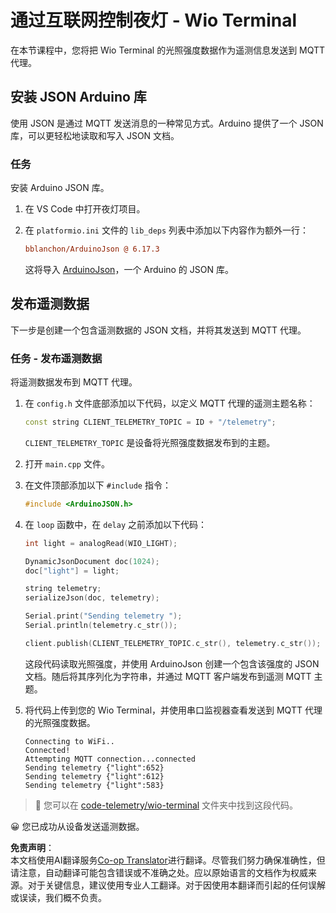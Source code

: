 <!--
CO_OP_TRANSLATOR_METADATA:
{
  "original_hash": "4bcc29fe2b65e56eada83d2476279227",
  "translation_date": "2025-08-24T23:08:16+00:00",
  "source_file": "1-getting-started/lessons/4-connect-internet/wio-terminal-telemetry.md",
  "language_code": "zh"
}
-->
# 通过互联网控制夜灯 - Wio Terminal

在本节课程中，您将把 Wio Terminal 的光照强度数据作为遥测信息发送到 MQTT 代理。

## 安装 JSON Arduino 库

使用 JSON 是通过 MQTT 发送消息的一种常见方式。Arduino 提供了一个 JSON 库，可以更轻松地读取和写入 JSON 文档。

### 任务

安装 Arduino JSON 库。

1. 在 VS Code 中打开夜灯项目。

1. 在 `platformio.ini` 文件的 `lib_deps` 列表中添加以下内容作为额外一行：

    ```ini
    bblanchon/ArduinoJson @ 6.17.3
    ```

    这将导入 [ArduinoJson](https://arduinojson.org)，一个 Arduino 的 JSON 库。

## 发布遥测数据

下一步是创建一个包含遥测数据的 JSON 文档，并将其发送到 MQTT 代理。

### 任务 - 发布遥测数据

将遥测数据发布到 MQTT 代理。

1. 在 `config.h` 文件底部添加以下代码，以定义 MQTT 代理的遥测主题名称：

    ```cpp
    const string CLIENT_TELEMETRY_TOPIC = ID + "/telemetry";
    ```

    `CLIENT_TELEMETRY_TOPIC` 是设备将光照强度数据发布到的主题。

1. 打开 `main.cpp` 文件。

1. 在文件顶部添加以下 `#include` 指令：

    ```cpp
    #include <ArduinoJSON.h>
    ```

1. 在 `loop` 函数中，在 `delay` 之前添加以下代码：

    ```cpp
    int light = analogRead(WIO_LIGHT);

    DynamicJsonDocument doc(1024);
    doc["light"] = light;

    string telemetry;
    serializeJson(doc, telemetry);

    Serial.print("Sending telemetry ");
    Serial.println(telemetry.c_str());

    client.publish(CLIENT_TELEMETRY_TOPIC.c_str(), telemetry.c_str());
    ```

    这段代码读取光照强度，并使用 ArduinoJson 创建一个包含该强度的 JSON 文档。随后将其序列化为字符串，并通过 MQTT 客户端发布到遥测 MQTT 主题。

1. 将代码上传到您的 Wio Terminal，并使用串口监视器查看发送到 MQTT 代理的光照强度数据。

    ```output
    Connecting to WiFi..
    Connected!
    Attempting MQTT connection...connected
    Sending telemetry {"light":652}
    Sending telemetry {"light":612}
    Sending telemetry {"light":583}
    ```

> 💁 您可以在 [code-telemetry/wio-terminal](../../../../../1-getting-started/lessons/4-connect-internet/code-telemetry/wio-terminal) 文件夹中找到这段代码。

😀 您已成功从设备发送遥测数据。

**免责声明**：  
本文档使用AI翻译服务[Co-op Translator](https://github.com/Azure/co-op-translator)进行翻译。尽管我们努力确保准确性，但请注意，自动翻译可能包含错误或不准确之处。应以原始语言的文档作为权威来源。对于关键信息，建议使用专业人工翻译。对于因使用本翻译而引起的任何误解或误读，我们概不负责。